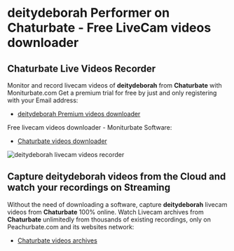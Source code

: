 # deitydeborah Performer on Chaturbate - Free LiveCam videos downloader

## Chaturbate Live Videos Recorder

Monitor and record livecam videos of **deitydeborah** from **Chaturbate** with Moniturbate.com
Get a premium trial for free by just and only registering with your Email address:
* [deitydeborah Premium videos downloader](https://moniturbate.com/request-demo-licence-key.html)

Free livecam videos downloader - Moniturbate Software:
* [Chaturbate videos downloader](https://moniturbate.com/moniturbate-download-software.html)

![deitydeborah livecam videos recorder](https://peachurnet.com/templates/moniturbate-software.png)


## Capture deitydeborah videos from the Cloud and watch your recordings on Streaming

Without the need of downloading a software, capture **deitydeborah** livecam videos from **Chaturbate** 100% online.
Watch Livecam archives from **Chaturbate** unlimitedly from thousands of existing recordings, only on Peachurbate.com and its websites network:
* [Chaturbate videos archives](https://peachurnet.com/)